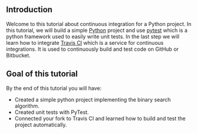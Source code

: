 ## Introduction
Welcome to this tutorial about continuous integration for a Python project.
In this tutorial, we will build a simple [Python](https://www.python.org) project and use [pytest](https://docs.pytest.org/en/6.2.x/) 
which is a python framework used to easily write unit tests. In the last step we will learn how to integrate [Travis CI](https://www.travis-ci.com) which is 
a service for continuous integrations. It is used to continuously build and test code on GitHub or Bitbucket. 

## Goal of this tutorial
By the end of this tutorial you will have:

- Created a simple python project implementing the binary search algorithm.
- Created unit tests with PyTest.
- Connected your fork to Travis CI and learned how to build and test the project automatically.